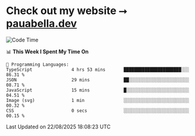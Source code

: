 # Check out my website ⭢ [pauabella.dev](https://pauabella.dev)

<!--START_SECTION:waka-->
![Code Time](http://img.shields.io/badge/Code%20Time-4%2C713%20hrs-blue)

📊 **This Week I Spent My Time On** 

```text
💬 Programming Languages: 
TypeScript               4 hrs 53 mins       ██████████████████████░░░   86.31 % 
JSON                     29 mins             ██░░░░░░░░░░░░░░░░░░░░░░░   08.71 % 
JavaScript               15 mins             █░░░░░░░░░░░░░░░░░░░░░░░░   04.51 % 
Image (svg)              1 min               ░░░░░░░░░░░░░░░░░░░░░░░░░   00.32 % 
CSS                      0 secs              ░░░░░░░░░░░░░░░░░░░░░░░░░   00.15 % 
```


 Last Updated on 22/08/2025 18:08:23 UTC
<!--END_SECTION:waka-->
